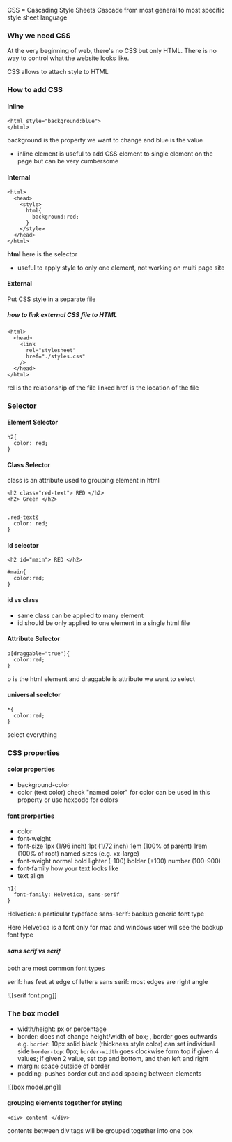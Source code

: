 
CSS = Cascading Style Sheets
Cascade from most general to most specific
style sheet language

### Why we need CSS

At the very beginning of web, there's no CSS but only HTML. There is no way to control what the website looks like.

CSS allows to attach style to HTML

### How to add CSS

#### Inline

```
<html style="background:blue">
</html>
```
background is the property we want to change
and blue is the value

- inline element is useful to add CSS element to single element on the page but can be very cumbersome 

#### Internal

```
<html>
  <head>
    <style>
      html{
        background:red;
      }
    </style>
  </head>
</html>
```

<b>html</b> here is the selector
- useful to apply style to only one element, not working on multi page site
#### External

Put CSS style in a separate file

##### how to link external CSS file to HTML

```
<html>
  <head>
    <link
      rel="stylesheet"
      href="./styles.css"
	/>
  </head>
</html>
```

rel is the relationship of the file linked
href is the location of the file



### Selector

#### Element Selector
```
h2{
  color: red;
}
```

#### Class Selector

class is an attribute used to grouping element in html
```
<h2 class="red-text"> RED </h2>
<h2> Green </h2>


.red-text{
  color: red;
}
```

#### Id selector

```
<h2 id="main"> RED </h2>

#main{
  color:red;
}
```

#### id vs class
- same class can be applied to many element
- id should be only applied to one element in a single html file

#### Attribute Selector

```
p[draggable="true"]{
  color:red;
}
```

p is the html element and draggable is attribute we want to select 

#### universal seelctor

```
*{
  color:red;
}
```

select everything

### CSS properties

#### color properties
- background-color
- color (text color)
    check "named color" for color can be used in this property
    or use hexcode for colors 

#### font prorperties
- color
- font-weight
- font-size
    1px (1/96 inch)
    1pt (1/72 inch)
    1em (100% of parent)
    1rem (100% of root)
    named sizes (e.g. xx-large)
- font-weight
    normal
    bold
    lighter (-100)
    bolder (+100)
    number (100-900)
- font-family
    how your text looks like
- text align

```
h1{
  font-family: Helvetica, sans-serif
}
```
Helvetica: a particular typeface
sans-serif: backup generic font type

Here Helvetica is a font only for mac and windows user will see the backup font type
##### sans serif vs serif
both are most common font types

serif: has feet at edge of letters
sans serif: most edges are right angle

![[serif font.png]]



### The box model

- width/height: px or percentage
- border: does not change height/width of box; , border goes outwards
    e.g. `borde`r: 10px solid black (thickness style color)
    can set individual side  `border-top`: 0px;
    `border-width` goes clockwise form top if given 4 values;
    if given 2 value, set top and bottom, and then left and right
- margin: space outside of border
- padding: pushes border out and add spacing between elements

![[box model.png]]

#### grouping elements together for styling
```
<div> content </div>
```

contents between div tags will be grouped together into one box